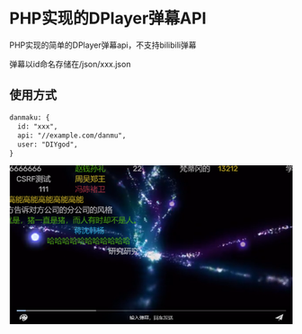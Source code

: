 # PHP实现的DPlayer弹幕API

PHP实现的简单的DPlayer弹幕api，不支持bilibili弹幕

弹幕以id命名存储在/json/xxx.json

## 使用方式
```
danmaku: {
  id: "xxx",
  api: "//example.com/danmu",
  user: "DIYgod", 
} 
```
![dp](https://github.com/wzgbwxl/DpDanmPHP/blob/main/img.png)
